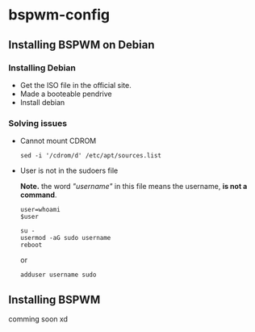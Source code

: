 # bspwm-config
## Installing BSPWM on Debian
### Installing Debian
- Get the ISO file in the official site.
- Made a booteable pendrive
- Install debian
### Solving issues
- Cannot mount CDROM

  ```
  sed -i '/cdrom/d' /etc/apt/sources.list
  ```
- User is not in the sudoers file

  **Note.** the word *"username"* in this file means the username, **is not a command**. 
  
  ```
  user=whoami
  $user
  ```
  ```
  su -
  usermod -aG sudo username
  reboot
  ```
  or

  ```
  adduser username sudo
  ```
 ## Installing BSPWM
  comming soon xd

